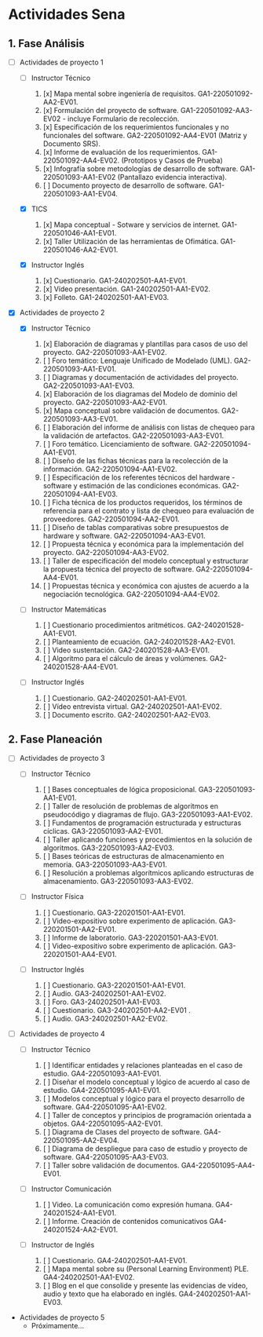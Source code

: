 # Actividades Sena

## 1. Fase Análisis

* [ ] Actividades de proyecto 1

  * [ ] Instructor Técnico
  
    1. [x] Mapa mental sobre ingeniería de requisitos. GA1-220501092-AA2-EV01.
    2. [x] Formulación del proyecto de software. GA1-220501092-AA3-EV02 - incluye Formulario de recolección.
    3. [x] Especificación de los requerimientos funcionales y no funcionales del software. GA2-220501092-AA4-EV01 (Matriz y Documento SRS).
    4. [x] Informe de evaluación de los requerimientos. GA1-220501092-AA4-EV02. (Prototipos y Casos de Prueba)
    5. [x] Infografía sobre metodologías de desarrollo de software. GA1-220501093-AA1-EV02 (Pantallazo evidencia interactiva).
    6. [ ] Documento proyecto de desarrollo de software. GA1-220501093-AA1-EV04.
    
  * [x] TICS
  
    1. [x] Mapa conceptual - Sotware y servicios de internet. GA1-220501046-AA1-EV01.
    2. [x] Taller Utilización de las herramientas de Ofimática. GA1-220501046-AA2-EV01.
    
  * [x] Instructor Inglés
  
    1. [x] Cuestionario. GA1-240202501-AA1-EV01.
    2. [x] Vídeo presentación. GA1-240202501-AA1-EV02.
    3. [x] Folleto. GA1-240202501-AA1-EV03.

* [x] Actividades de proyecto 2

  * [x] Instructor Técnico
  
    1. [x] Elaboración de diagramas y plantillas para casos de uso del proyecto. GA2-220501093-AA1-EV02.
    2. [ ] Foro temático: Lenguaje Unificado de Modelado (UML). GA2-220501093-AA1-EV01.
    3. [ ] Diagramas y documentación de actividades del proyecto. GA2-220501093-AA1-EV03.
    4. [x] Elaboración de los diagramas del Modelo de dominio del proyecto. GA2-220501093-AA2-EV01.
    5. [x] Mapa conceptual sobre validación de documentos. GA2-220501093-AA3-EV01.
    6. [ ] Elaboración del informe de análisis con listas de chequeo para la validación de artefactos. GA2-220501093-AA3-EV01.
    7. [ ] Foro temático. Licenciamiento de software. GA2-220501094-AA1-EV01.
    8. [ ] Diseño de las fichas técnicas para la recolección de la información. GA2-220501094-AA1-EV02.
    9. [ ] Especificación de los referentes técnicos del hardware - software y estimación de las condiciones económicas. GA2-220501094-AA1-EV03.
    10. [ ] Ficha técnica de los productos requeridos, los términos de referencia para el contrato y lista de chequeo para evaluación de proveedores. GA2-220501094-AA2-EV01.
    11. [ ] Diseño de tablas comparativas sobre presupuestos de hardware y software. GA2-220501094-AA3-EV01.
    12. [ ] Propuesta técnica y económica para la implementación del proyecto. GA2-220501094-AA3-EV02.
    13. [ ] Taller de especificación del modelo conceptual y estructurar la propuesta técnica del proyecto de software. GA2-220501094-AA4-EV01.
    14. [ ] Propuestas técnica y económica con ajustes de acuerdo a la negociación tecnológica. GA2-220501094-AA4-EV02.
    
  * [ ] Instructor Matemáticas
  
    1. [ ] Cuestionario procedimientos aritméticos. GA2-240201528-AA1-EV01.
    2. [ ] Planteamiento de ecuación. GA2-240201528-AA2-EV01.
    3. [ ] Video sustentación. GA2-240201528-AA3-EV01.
    4. [ ] Algoritmo para el cálculo de áreas y volúmenes. GA2-240201528-AA4-EV01.
    
  * [ ] Instructor Inglés
  
    1. [ ] Cuestionario. GA2-240202501-AA1-EV01.
    2. [ ] Vídeo entrevista virtual. GA2-240202501-AA1-EV02.
    3. [ ] Documento escrito. GA2-240202501-AA2-EV03.

## 2. Fase Planeación

* [ ] Actividades de proyecto 3

  * [ ] Instructor Técnico
  
    1. [ ] Bases conceptuales de lógica proposicional. GA3-220501093-AA1-EV01.
    2. [ ] Taller de resolución de problemas de algoritmos en pseudocódigo y diagramas de flujo. GA3-220501093-AA1-EV02.
    3. [ ] Fundamentos de programación estructurada y estructuras cíclicas. GA3-220501093-AA2-EV01.
    4. [ ] Taller aplicando funciones y procedimientos en la solución de algoritmos. GA3-220501093-AA2-EV03.
    5. [ ] Bases teóricas de estructuras de almacenamiento en memoria. GA3-220501093-AA3-EV01.
    6. [ ] Resolución a problemas algorítmicos aplicando estructuras de almacenamiento. GA3-220501093-AA3-EV02.
    
  * [ ] Instructor Física
  
    1. [ ] Cuestionario. GA3-220201501-AA1-EV01.
    2. [ ] Video-expositivo sobre experimento de aplicación. GA3-220201501-AA2-EV01.
    3. [ ] Informe de laboratorio. GA3-220201501-AA3-EV01.
    4. [ ] Video-expositivo sobre experimento de aplicación. GA3-220201501-AA4-EV01.
    
  * [ ] Instructor Inglés
  
    1. [ ] Cuestionario. GA3-220201501-AA1-EV01.
    2. [ ] Audio. GA3-240202501-AA1-EV02.
    3. [ ] Foro. GA3-240202501-AA1-EV03.
    4. [ ] Cuestionario. GA3-240202501-AA2-EV01 .
    5. [ ] Audio. GA3-240202501-AA2-EV02.
    
* [ ] Actividades de proyecto 4

  * [ ] Instructor Técnico
  
    1. [ ] Identificar entidades y relaciones planteadas en el caso de estudio. GA4-220501093-AA1-EV01.
    2. [ ] Diseñar el modelo conceptual y lógico de acuerdo al caso de estudio. GA4-220501095-AA1-EV01.
    3. [ ] Modelos conceptual y lógico para el proyecto desarrollo de software. GA4-220501095-AA1-EV02.
    4. [ ] Taller de conceptos y principios de programación orientada a objetos. GA4-220501095-AA2-EV01.
    5. [ ] Diagrama de Clases del proyecto de software. GA4-220501095-AA2-EV04.
    6. [ ] Diagrama de despliegue para caso de estudio y proyecto de software. GA4-220501095-AA3-EV03.
    7. [ ] Taller sobre validación de documentos. GA4-220501095-AA4-EV01.
  
  * [ ] Instructor Comunicación
  
    1. [ ] Video. La comunicación como expresión humana. GA4-240201524-AA1-EV01.
    1. [ ] Informe. Creación de contenidos comunicativos GA4-240201524-AA2-EV01.
    
  * [ ] Instructor de Inglés
    
    1. [ ] Cuestionario. GA4-240202501-AA1-EV01.
    1. [ ] Mapa mental sobre su (Personal Learning Environment) PLE. GA4-240202501-AA1-EV02.
    1. [ ] Blog en el que consolide y presente las evidencias de vídeo, audio y texto que ha elaborado en inglés. GA4-240202501-AA1-EV03.

* Actividades de proyecto 5
    * Próximamente...


